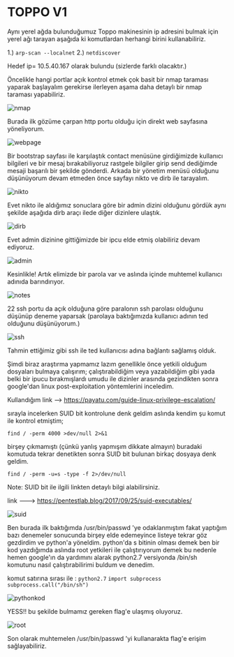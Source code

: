 # TOPPO V1


Aynı yerel ağda bulunduğumuz Toppo makinesinin ip adresini bulmak için yerel ağı tarayan aşağıda ki komutlardan herhangi birini kullanabiliriz.

1.) `arp-scan --localnet`
2.) `netdiscover`

Hedef ip= 10.5.40.167 olarak bulundu (sizlerde farklı olacaktır.)

Öncelikle hangi portlar açık kontrol etmek çok basit bir nmap taraması yaparak başlayalım gerekirse ilerleyen aşama daha detaylı bir nmap taraması yapabiliriz.

![nmap](nmap.png)

Burada ilk gözüme çarpan http portu olduğu için direkt web sayfasına yöneliyorum.

![webpage](web.png)

Bir bootstrap sayfası ile karşılaştık contact menüsüne girdiğimizde kullanıcı bilgileri ve bir mesaj bırakabiliyoruz rastgele bilgiler girip send dediğimde mesaji başarılı bir şekilde gönderdi. Arkada bir yönetim menüsü olduğunu düşünüyorum devam etmeden önce sayfayı nikto ve dirb ile tarayalım.

![nikto](nikto.png)

Evet nikto ile aldığımız sonuclara göre bir admin dizini olduğunu gördük aynı şekilde aşağıda dirb araçı ilede diğer dizinlere ulaştık.

![dirb](dirb.png)

Evet admin dizinine gittiğimizde bir ipcu elde etmiş olabiliriz devam ediyoruz.

![admin](admin.png)

Kesinlikle! Artık elimizde bir parola var ve aslında içinde muhtemel kullanıcı adınıda barındırıyor.

![notes](notes.png)

22 ssh portu da açık olduğuna göre paralonın ssh parolası olduğunu düşünüp deneme yaparsak (parolaya baktığımızda kullanıcı adının ted olduğunu düşünüyorum.)

![ssh](ssh.png)

Tahmin ettiğimiz gibi ssh ile ted kullanıcısı adına bağlantı sağlamış olduk.

Şimdi biraz araştırma yapmamız lazım genellikle önce yetkili olduğum dosyaları bulmaya çalışırım; çalıştırabildiğim veya yazabildiğim gibi yada belki bir ipucu bırakmışlardı umudu ile dizinler arasında gezindikten sonra google'dan linux post-exploitation yöntemlerini inceledim.

Kullandığım link --> https://payatu.com/guide-linux-privilege-escalation/

sırayla incelerken SUID bit kontrolune denk geldim aslında kendim şu komut ile kontrol etmiştim;

`find / -perm 4000 >dev/null 2>&1`

birşey çıkmamıştı (çünkü yanlış yapmışım dikkate almayın) buradaki komutuda tekrar denetikten sonra SUID bit bulunan birkaç dosyaya denk geldim.

`find / -perm -u=s -type -f 2>/dev/null`

Note: SUID bit ile ilgili linkten detaylı bilgi alabilirsiniz.

link ---> https://pentestlab.blog/2017/09/25/suid-executables/

![suid](find.png)

Ben burada ilk baktığımda /usr/bin/passwd 'ye odaklanmıştım fakat yaptığım bazı denemeler sonucunda birşey elde edemeyince listeye tekrar göz gezdirdim ve python'a yöneldim. python'da s bitinin olması demek ben bir kod yazdığımda aslında root yetkileri ile çalıştırıyorum demek bu nedenle hemen google'ın da yardımını alarak python2.7 versiyonda /bin/sh komutunu nasıl çalıştırabilirimi buldum ve denedim.

komut satırına sırası ile :
`python2.7`
`import subprocess`
`subprocess.call("/bin/sh")`

![pythonkod](python.png)

YESS!! bu şekilde bulmamız gereken flag'e ulaşmış oluyoruz.

![root](root.png)

Son olarak muhtemelen /usr/bin/passwd 'yi kullanarakta flag'e erişim sağlayabiliriz.
